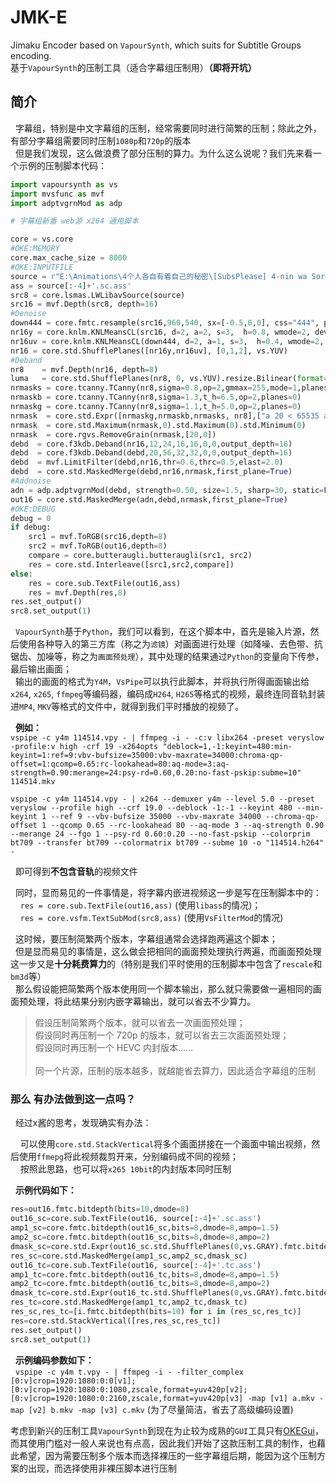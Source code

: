# JMK-E
Jimaku Encoder based on `VapourSynth`, which suits for Subtitle Groups encoding.<br>
基于`VapourSynth`的压制工具（适合字幕组压制用）**（即将开坑）**

## 简介
&nbsp;&nbsp;字幕组，特别是中文字幕组的压制，经常需要同时进行简繁的压制；除此之外，有部分字幕组需要同时压制`1080p`和`720p`的版本<br>
&nbsp;&nbsp;但是我们发现，这么做浪费了部分压制的算力。为什么这么说呢？我们先来看一个示例的压制脚本代码：
```python
import vapoursynth as vs
import mvsfunc as mvf
import adptvgrnMod as adp

# 字幕组新番 web源 x264 通用脚本

core = vs.core
#OKE:MEMORY
core.max_cache_size = 8000
#OKE:INPUTFILE
source = r"E:\Animations\4个人各自有着自己的秘密\[SubsPlease] 4-nin wa Sorezore Uso wo Tsuku - 02 (1080p) [A5D310BC].mkv" # 片源
ass = source[:-4]+'.sc.ass'
src8 = core.lsmas.LWLibavSource(source)
src16 = mvf.Depth(src8, depth=16)
#Denoise
down444 = core.fmtc.resample(src16,960,540, sx=[-0.5,0,0], css="444", planes=[3,2,2], cplace="MPEG2")
nr16y = core.knlm.KNLMeansCL(src16, d=2, a=2, s=3,  h=0.8, wmode=2, device_type="GPU")
nr16uv = core.knlm.KNLMeansCL(down444, d=2, a=1, s=3,  h=0.4, wmode=2, device_type="GPU")
nr16 = core.std.ShufflePlanes([nr16y,nr16uv], [0,1,2], vs.YUV)
#Deband
nr8    = mvf.Depth(nr16, depth=8)
luma   = core.std.ShufflePlanes(nr8, 0, vs.YUV).resize.Bilinear(format=vs.YUV420P8)
nrmasks = core.tcanny.TCanny(nr8,sigma=0.8,op=2,gmmax=255,mode=1,planes=[0,1,2]).std.Expr(["x 7 < 0 65535 ?",""],vs.YUV420P16)
nrmaskb = core.tcanny.TCanny(nr8,sigma=1.3,t_h=6.5,op=2,planes=0)
nrmaskg = core.tcanny.TCanny(nr8,sigma=1.1,t_h=5.0,op=2,planes=0)
nrmask  = core.std.Expr([nrmaskg,nrmaskb,nrmasks, nr8],["a 20 < 65535 a 48 < x 256 * a 96 < y 256 * z ? ? ?",""],vs.YUV420P16)
nrmask  = core.std.Maximum(nrmask,0).std.Maximum(0).std.Minimum(0)
nrmask  = core.rgvs.RemoveGrain(nrmask,[20,0])
debd  = core.f3kdb.Deband(nr16,12,24,16,16,0,0,output_depth=16)
debd  = core.f3kdb.Deband(debd,20,56,32,32,0,0,output_depth=16)
debd  = mvf.LimitFilter(debd,nr16,thr=0.6,thrc=0.5,elast=2.0)
debd  = core.std.MaskedMerge(debd,nr16,nrmask,first_plane=True)
#Addnoise
adn = adp.adptvgrnMod(debd, strength=0.50, size=1.5, sharp=30, static=False, luma_scaling=12, grain_chroma=False)
out16 = core.std.MaskedMerge(adn,debd,nrmask,first_plane=True)
#OKE:DEBUG
debug = 0
if debug:
    src1 = mvf.ToRGB(src16,depth=8)
    src2 = mvf.ToRGB(out16,depth=8)
    compare = core.butteraugli.butteraugli(src1, src2)
    res = core.std.Interleave([src1,src2,compare])
else: 
    res = core.sub.TextFile(out16,ass)
    res = mvf.Depth(res,8)
res.set_output()
src8.set_output(1)
```
&nbsp;&nbsp;`VapourSynth`基于`Python`，我们可以看到，在这个脚本中，首先是输入片源，然后使用各种导入的第三方库（称之为`滤镜`）对画面进行处理（如降噪、去色带、抗锯齿、加噪等，称之为`画面预处理`），其中处理的结果通过`Python`的变量向下传参，最后输出画面；<br>
&nbsp;&nbsp;输出的画面的格式为`Y4M`，`VsPipe`可以执行此脚本，并将执行所得画面输出给`x264`, `x265`, `ffmpeg`等编码器，编码成`H264`, `H265`等格式的视频，最终连同音轨封装进`MP4`, `MKV`等格式的文件中，就得到我们平时播放的视频了。

&nbsp;&nbsp;**例如：**<br>
`vspipe -c y4m 114514.vpy - | ffmpeg -i - -c:v libx264 -preset veryslow -profile:v high -crf 19 -x264opts "deblock=1,-1:keyint=480:min-keyint=1:ref=9:vbv-bufsize=35000:vbv-maxrate=34000:chroma-qp-offset=1:qcomp=0.65:rc-lookahead=80:aq-mode=3:aq-strength=0.90:merange=24:psy-rd=0.60,0.20:no-fast-pskip:subme=10" 114514.mkv`

`vspipe -c y4m 114514.vpy - | x264 --demuxer y4m --level 5.0 --preset veryslow --profile high --crf 19.0 --deblock -1:-1 --keyint 480 --min-keyint 1 --ref 9 --vbv-bufsize 35000 --vbv-maxrate 34000 --chroma-qp-offset 1 --qcomp 0.65 --rc-lookahead 80 --aq-mode 3 --aq-strength 0.90 --merange 24 --fgo 1 --psy-rd 0.60:0.20 --no-fast-pskip --colorprim bt709 --transfer bt709 --colormatrix bt709 --subme 10 -o "114514.h264" -`

&nbsp;&nbsp;即可得到**不包含音轨**的视频文件
  
&nbsp;&nbsp;同时，显而易见的一件事情是，将字幕内嵌进视频这一步是写在压制脚本中的：<br>
&nbsp;&nbsp;&nbsp;&nbsp;`res = core.sub.TextFile(out16,ass)` (使用`libass`的情况)；<br>
&nbsp;&nbsp;&nbsp;&nbsp;`res = core.vsfm.TextSubMod(src8,ass)` (使用`VsFilterMod`的情况)


&nbsp;&nbsp;这时候，要压制简繁两个版本，字幕组通常会选择跑两遍这个脚本；<br>
&nbsp;&nbsp;但是显而易见的事情是，这么做会把相同的画面预处理执行两遍，而画面预处理这一步又是**十分耗费算力**的（特别是我们平时使用的压制脚本中包含了`rescale`和`bm3d`等）<br>
&nbsp;&nbsp;那么假设能把简繁两个版本使用同一个脚本输出，那么就只需要做一遍相同的画面预处理，将此结果分别内嵌字幕输出，就可以省去不少算力。<br>
> 假设压制简繁两个版本，就可以省去一次画面预处理；<br>
> 假设同时再压制一个 720p 的版本，就可以省去三次画面预处理；<br>
> 假设同时再压制一个 HEVC 内封版本……<br><br>
> 同一个片源，压制的版本越多，就越能省去算力，因此适合字幕组的压制

### 那么 有办法做到这一点吗？

&nbsp;&nbsp;经过x酱的思考，发现确实有办法：

&nbsp;&nbsp;&nbsp;&nbsp;可以使用`core.std.StackVertical`将多个画面拼接在一个画面中输出视频，然后使用`ffmepg`将此视频裁剪开来，分别编码成不同的视频；<br>
&nbsp;&nbsp;&nbsp;&nbsp;按照此思路，也可以将`x265 10bit`的内封版本同时压制

&nbsp;&nbsp;**示例代码如下：**
```python
res=out16.fmtc.bitdepth(bits=10,dmode=8)
out16_sc=core.sub.TextFile(out16, source[:-4]+'.sc.ass')
amp1_sc=core.fmtc.bitdepth(out16_sc,bits=8,dmode=8,ampo=1.5)
amp2_sc=core.fmtc.bitdepth(out16_sc,bits=8,dmode=8,ampo=2)
dmask_sc=core.std.Expr(out16_sc.std.ShufflePlanes(0,vs.GRAY).fmtc.bitdepth(bits=8),'x 100 > 0 255 ?')
res_sc=core.std.MaskedMerge(amp1_sc,amp2_sc,dmask_sc)
out16_tc=core.sub.TextFile(out16, source[:-4]+'.tc.ass')
amp1_tc=core.fmtc.bitdepth(out16_tc,bits=8,dmode=8,ampo=1.5)
amp2_tc=core.fmtc.bitdepth(out16_tc,bits=8,dmode=8,ampo=2)
dmask_tc=core.std.Expr(out16_tc.std.ShufflePlanes(0,vs.GRAY).fmtc.bitdepth(bits=8),'x 100 > 0 255 ?')
res_tc=core.std.MaskedMerge(amp1_tc,amp2_tc,dmask_tc)
res_sc,res_tc=[i.fmtc.bitdepth(bits=10) for i in (res_sc,res_tc)]
res=core.std.StackVertical([res,res_sc,res_tc])
res.set_output()
src8.set_output(1)
```
&nbsp;&nbsp;**示例编码参数如下：**<br>
&nbsp;&nbsp;`vspipe -c y4m t.vpy - | ffmpeg -i - -filter_complex [0:v]crop=1920:1080:0:0[v1];[0:v]crop=1920:1080:0:1080,zscale,format=yuv420p[v2];[0:v]crop=1920:1080:0:2160,zscale,format=yuv420p[v3] -map [v1] a.mkv -map [v2] b.mkv -map [v3] c.mkv` (为了尽量简洁，省去了高级编码设置)

考虑到新兴的压制工具`VapourSynth`到现在为止较为成熟的`GUI`工具只有[OKEGui](https://github.com/vcb-s/OKEGui)，而其使用门槛对一般人来说也有点高，因此我们开始了这款压制工具的制作，也藉此希望，因为需要压制多个版本而选择裸压的一些字幕组后期，能因为这个压制方案的出现，而选择使用非裸压脚本进行压制
